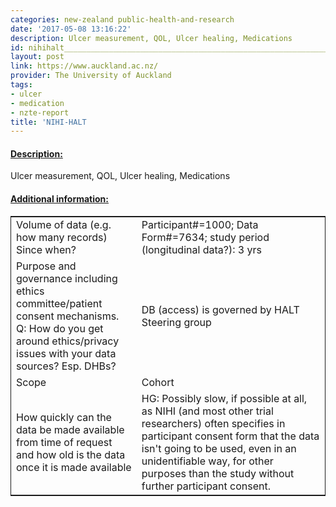 ```yaml
---
categories: new-zealand public-health-and-research
date: '2017-05-08 13:16:22'
description: Ulcer measurement, QOL, Ulcer healing, Medications
id: nihihalt___________________________________________________________________
layout: post
link: https://www.auckland.ac.nz/
provider: The University of Auckland
tags:
- ulcer
- medication
- nzte-report
title: 'NIHI-HALT                                                                   '
---
```



 <h4> <u>Description:</u> </h4>
Ulcer measurement, QOL, Ulcer healing, Medications
 <h4> <u>Additional information:</u> </h4>
 <table style="border: 1px solid">
 <tr> <td width="40%">Volume of data (e.g. how many records)
Since when?</td> <td>Participant#=1000; Data Form#=7634; study period (longitudinal data?): 3 yrs</td> </tr>
 <tr> <td width="40%">Purpose and governance including ethics committee/patient consent mechanisms. Q: How do you get around ethics/privacy issues with your data sources? Esp. DHBs?</td> <td>DB (access) is governed by HALT Steering group</td> </tr>
 <tr> <td width="40%">Scope</td> <td>Cohort</td> </tr>
 <tr> <td width="40%">How quickly can the data be made available from time of request and how old is the data once it is made available</td> <td>HG: Possibly slow, if possible at all, as NIHI (and most other trial researchers) often specifies in participant consent form that the data isn't going to be used, even in an unidentifiable way, for other purposes than the study without further participant consent.</td> </tr>
 </table>